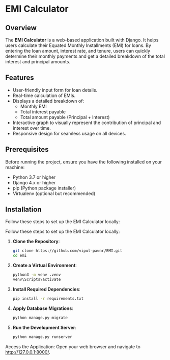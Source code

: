 # EMI Calculator

## Overview

The **EMI Calculator** is a web-based application built with Django. It helps users calculate their Equated Monthly Installments (EMI) for loans. By entering the loan amount, interest rate, and tenure, users can quickly determine their monthly payments and get a detailed breakdown of the total interest and principal amounts.

## Features

- User-friendly input form for loan details.
- Real-time calculation of EMIs.
- Displays a detailed breakdown of:
  - Monthly EMI
  - Total interest payable
  - Total amount payable (Principal + Interest)
- Interactive graph to visually represent the contribution of principal and interest over time.
- Responsive design for seamless usage on all devices.

## Prerequisites

Before running the project, ensure you have the following installed on your machine:

- Python 3.7 or higher
- Django 4.x or higher
- pip (Python package installer)
- Virtualenv (optional but recommended)

## Installation

Follow these steps to set up the EMI Calculator locally:


Follow these steps to set up the EMI Calculator locally:

1. **Clone the Repository**:
   ```bash
   git clone https://github.com/vipul-pawar/EMI.git
   cd emi

2. **Create a Virtual Environment**:
   ```bash
   python3 -m venv .venv
   venv\Scripts\activate   

3. **Install Required Dependencies**:
   ```bash
   pip install -r requirements.txt

4. **Apply Database Migrations**:
   ```bash
   python manage.py migrate
   
5. **Run the Development Server**:
    ```bash
    python manage.py runserver

Access the Application: Open your web browser and navigate to http://127.0.0.1:8000/.
